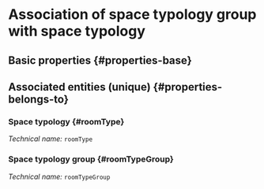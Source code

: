 # Association of space typology group with space typology
<!--- THIS FILE IS GENERATED PLEASE DO NOT EDIT IT DIRECTLY --->



## Basic properties {#properties-base}



## Associated entities (unique) {#properties-belongs-to}

### Space typology {#roomType}



*Technical name:* ```roomType```

### Space typology group {#roomTypeGroup}



*Technical name:* ```roomTypeGroup```





